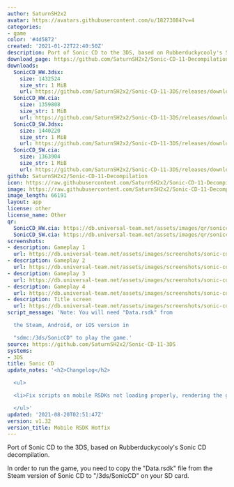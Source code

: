 ```yaml
---
author: SaturnSH2x2
avatar: https://avatars.githubusercontent.com/u/18273084?v=4
categories:
- game
color: '#4d5872'
created: '2021-01-22T22:40:50Z'
description: Port of Sonic CD to the 3DS, based on Rubberduckycooly's Sonic CD decompilation
download_page: https://github.com/SaturnSH2x2/Sonic-CD-11-Decompilation/releases
downloads:
  SonicCD_HW.3dsx:
    size: 1432524
    size_str: 1 MiB
    url: https://github.com/SaturnSH2x2/Sonic-CD-11-3DS/releases/download/v1.32/SonicCD_HW.3dsx
  SonicCD_HW.cia:
    size: 1359808
    size_str: 1 MiB
    url: https://github.com/SaturnSH2x2/Sonic-CD-11-3DS/releases/download/v1.32/SonicCD_HW.cia
  SonicCD_SW.3dsx:
    size: 1440220
    size_str: 1 MiB
    url: https://github.com/SaturnSH2x2/Sonic-CD-11-3DS/releases/download/v1.32/SonicCD_SW.3dsx
  SonicCD_SW.cia:
    size: 1363904
    size_str: 1 MiB
    url: https://github.com/SaturnSH2x2/Sonic-CD-11-3DS/releases/download/v1.32/SonicCD_SW.cia
github: SaturnSH2x2/Sonic-CD-11-Decompilation
icon: https://raw.githubusercontent.com/SaturnSH2x2/Sonic-CD-11-Decompilation/master/resources/48x48.png
image: https://raw.githubusercontent.com/SaturnSH2x2/Sonic-CD-11-Decompilation/master/resources/banner.png
image_length: 66191
layout: app
license: other
license_name: Other
qr:
  SonicCD_HW.cia: https://db.universal-team.net/assets/images/qr/soniccd_hw-cia.png
  SonicCD_SW.cia: https://db.universal-team.net/assets/images/qr/soniccd_sw-cia.png
screenshots:
- description: Gameplay 1
  url: https://db.universal-team.net/assets/images/screenshots/sonic-cd/gameplay-1.png
- description: Gameplay 2
  url: https://db.universal-team.net/assets/images/screenshots/sonic-cd/gameplay-2.png
- description: Gameplay 3
  url: https://db.universal-team.net/assets/images/screenshots/sonic-cd/gameplay-3.png
- description: Gameplay 4
  url: https://db.universal-team.net/assets/images/screenshots/sonic-cd/gameplay-4.png
- description: Title screen
  url: https://db.universal-team.net/assets/images/screenshots/sonic-cd/title-screen.png
script_message: 'Note: You will need "Data.rsdk" from

  the Steam, Android, or iOS version in

  "sdmc:/3ds/SonicCD" to play the game.'
source: https://github.com/SaturnSH2x2/Sonic-CD-11-3DS
systems:
- 3DS
title: Sonic CD
update_notes: '<h2>Changelog</h2>

  <ul>

  <li>Fix scripts on mobile RSDKs not loading properly, rendering the game unplayable.</li>

  </ul>'
updated: '2021-08-20T02:51:47Z'
version: v1.32
version_title: Mobile RSDK Hotfix
---
```

Port of Sonic CD to the 3DS, based on Rubberduckycooly's Sonic CD decompilation.

In order to run the game, you need to copy the "Data.rsdk" file from the Steam version of Sonic CD to "/3ds/SonicCD" on your SD card.